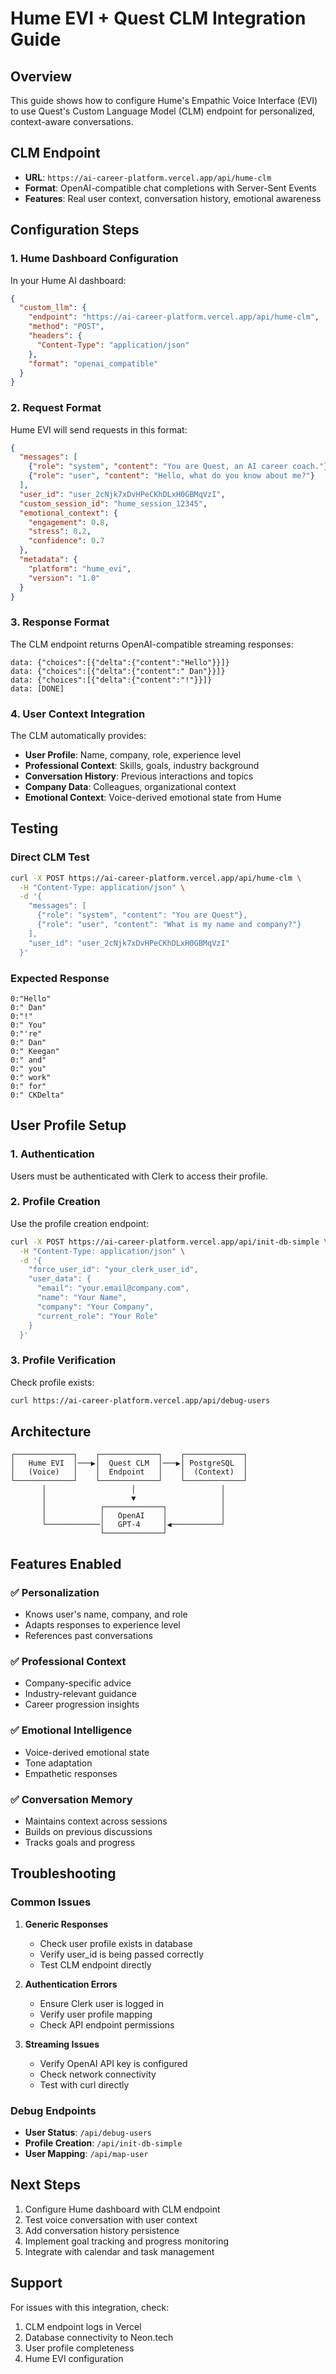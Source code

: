 # Hume EVI + Quest CLM Integration Guide

## Overview
This guide shows how to configure Hume's Empathic Voice Interface (EVI) to use Quest's Custom Language Model (CLM) endpoint for personalized, context-aware conversations.

## CLM Endpoint
- **URL**: `https://ai-career-platform.vercel.app/api/hume-clm`
- **Format**: OpenAI-compatible chat completions with Server-Sent Events
- **Features**: Real user context, conversation history, emotional awareness

## Configuration Steps

### 1. Hume Dashboard Configuration
In your Hume AI dashboard:

```json
{
  "custom_llm": {
    "endpoint": "https://ai-career-platform.vercel.app/api/hume-clm",
    "method": "POST",
    "headers": {
      "Content-Type": "application/json"
    },
    "format": "openai_compatible"
  }
}
```

### 2. Request Format
Hume EVI will send requests in this format:

```json
{
  "messages": [
    {"role": "system", "content": "You are Quest, an AI career coach."},
    {"role": "user", "content": "Hello, what do you know about me?"}
  ],
  "user_id": "user_2cNjk7xDvHPeCKhDLxH0GBMqVzI",
  "custom_session_id": "hume_session_12345",
  "emotional_context": {
    "engagement": 0.8,
    "stress": 0.2,
    "confidence": 0.7
  },
  "metadata": {
    "platform": "hume_evi",
    "version": "1.0"
  }
}
```

### 3. Response Format
The CLM endpoint returns OpenAI-compatible streaming responses:

```
data: {"choices":[{"delta":{"content":"Hello"}}]}
data: {"choices":[{"delta":{"content":" Dan"}}]}
data: {"choices":[{"delta":{"content":"!"}}]}
data: [DONE]
```

### 4. User Context Integration
The CLM automatically provides:
- **User Profile**: Name, company, role, experience level
- **Professional Context**: Skills, goals, industry background
- **Conversation History**: Previous interactions and topics
- **Company Data**: Colleagues, organizational context
- **Emotional Context**: Voice-derived emotional state from Hume

## Testing

### Direct CLM Test
```bash
curl -X POST https://ai-career-platform.vercel.app/api/hume-clm \
  -H "Content-Type: application/json" \
  -d '{
    "messages": [
      {"role": "system", "content": "You are Quest"},
      {"role": "user", "content": "What is my name and company?"}
    ],
    "user_id": "user_2cNjk7xDvHPeCKhDLxH0GBMqVzI"
  }'
```

### Expected Response
```
0:"Hello"
0:" Dan"
0:"!"
0:" You"
0:"'re"
0:" Dan"
0:" Keegan"
0:" and"
0:" you"
0:" work"
0:" for"
0:" CKDelta"
```

## User Profile Setup

### 1. Authentication
Users must be authenticated with Clerk to access their profile.

### 2. Profile Creation
Use the profile creation endpoint:
```bash
curl -X POST https://ai-career-platform.vercel.app/api/init-db-simple \
  -H "Content-Type: application/json" \
  -d '{
    "force_user_id": "your_clerk_user_id",
    "user_data": {
      "email": "your.email@company.com",
      "name": "Your Name",
      "company": "Your Company",
      "current_role": "Your Role"
    }
  }'
```

### 3. Profile Verification
Check profile exists:
```bash
curl https://ai-career-platform.vercel.app/api/debug-users
```

## Architecture

```
┌─────────────┐    ┌─────────────┐    ┌─────────────┐
│   Hume EVI  │───▶│  Quest CLM  │───▶│ PostgreSQL  │
│   (Voice)   │    │  Endpoint   │    │  (Context)  │
└─────────────┘    └─────────────┘    └─────────────┘
       │                   │                   │
       │                   ▼                   │
       │            ┌─────────────┐            │
       │            │   OpenAI    │            │
       └────────────│   GPT-4     │◀───────────┘
                    └─────────────┘
```

## Features Enabled

### ✅ Personalization
- Knows user's name, company, and role
- Adapts responses to experience level
- References past conversations

### ✅ Professional Context
- Company-specific advice
- Industry-relevant guidance
- Career progression insights

### ✅ Emotional Intelligence
- Voice-derived emotional state
- Tone adaptation
- Empathetic responses

### ✅ Conversation Memory
- Maintains context across sessions
- Builds on previous discussions
- Tracks goals and progress

## Troubleshooting

### Common Issues

1. **Generic Responses**
   - Check user profile exists in database
   - Verify user_id is being passed correctly
   - Test CLM endpoint directly

2. **Authentication Errors**
   - Ensure Clerk user is logged in
   - Verify user profile mapping
   - Check API endpoint permissions

3. **Streaming Issues**
   - Verify OpenAI API key is configured
   - Check network connectivity
   - Test with curl directly

### Debug Endpoints

- **User Status**: `/api/debug-users`
- **Profile Creation**: `/api/init-db-simple`
- **User Mapping**: `/api/map-user`

## Next Steps

1. Configure Hume dashboard with CLM endpoint
2. Test voice conversation with user context
3. Add conversation history persistence
4. Implement goal tracking and progress monitoring
5. Integrate with calendar and task management

## Support

For issues with this integration, check:
1. CLM endpoint logs in Vercel
2. Database connectivity to Neon.tech
3. User profile completeness
4. Hume EVI configuration